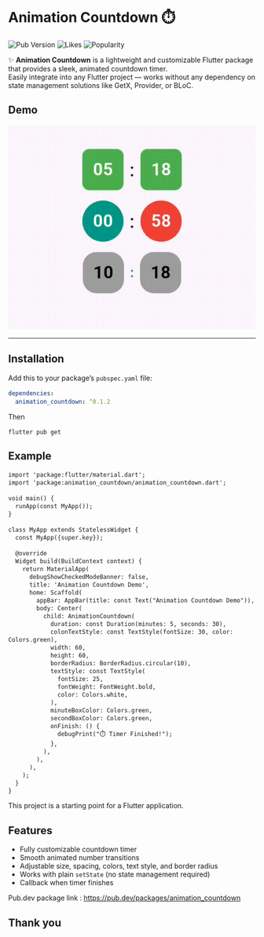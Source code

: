 # Animation Countdown ⏱️

![Pub Version](https://img.shields.io/pub/v/animation_countdown?color=blue&label=pub%20version)
![Likes](https://img.shields.io/pub/likes/animation_countdown?color=yellow)
![Popularity](https://img.shields.io/pub/popularity/animation_countdown?color=green)

✨ **Animation Countdown** is a lightweight and customizable Flutter package that provides a sleek, animated countdown timer.  
Easily integrate into any Flutter project — works without any dependency on state management solutions like GetX, Provider, or BLoC.

## Demo

![Demo](https://raw.githubusercontent.com/Prashant1125/animated_countdown/main/show_timer.gif)

---

## Installation

Add this to your package’s `pubspec.yaml` file:

```yaml
dependencies:
  animation_countdown: ^0.1.2
```

Then

```
flutter pub get
```

## Example

```
import 'package:flutter/material.dart';
import 'package:animation_countdown/animation_countdown.dart';

void main() {
  runApp(const MyApp());
}

class MyApp extends StatelessWidget {
  const MyApp({super.key});

  @override
  Widget build(BuildContext context) {
    return MaterialApp(
      debugShowCheckedModeBanner: false,
      title: 'Animation Countdown Demo',
      home: Scaffold(
        appBar: AppBar(title: const Text("Animation Countdown Demo")),
        body: Center(
          child: AnimationCountdown(
            duration: const Duration(minutes: 5, seconds: 30),
            colonTextStyle: const TextStyle(fontSize: 30, color: Colors.green),
            width: 60,
            height: 60,
            borderRadius: BorderRadius.circular(10),
            textStyle: const TextStyle(
              fontSize: 25,
              fontWeight: FontWeight.bold,
              color: Colors.white,
            ),
            minuteBoxColor: Colors.green,
            secondBoxColor: Colors.green,
            onFinish: () {
              debugPrint("⏱️ Timer Finished!");
            },
          ),
        ),
      ),
    );
  }
}
```

This project is a starting point for a Flutter application.

## Features

- Fully customizable countdown timer
- Smooth animated number transitions
- Adjustable size, spacing, colors, text style, and border radius
- Works with plain `setState` (no state management required)
- Callback when timer finishes

Pub.dev package link : https://pub.dev/packages/animation_countdown

## Thank you
